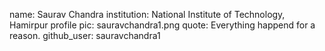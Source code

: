 name: Saurav Chandra
institution: National Institute of Technology, Hamirpur
profile pic: sauravchandra1.png
quote: Everything happend for a reason.
github_user: sauravchandra1
